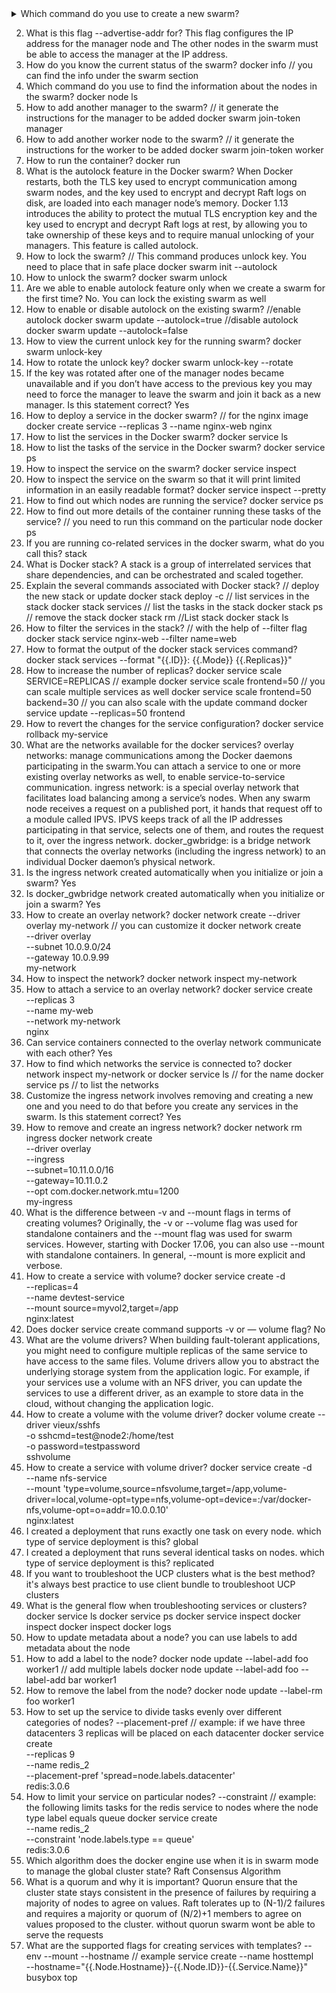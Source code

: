 
<details><summary>Which command do you use to create a new swarm?</summary>
<p>

```
docker swarm init --advertise-addr <MANAGER-IP>
```
</p>
</details>

2. What is this flag --advertise-addr for?
This flag configures the IP address for the manager node and The other nodes in the swarm must be able to access the manager at the IP address.
3. How do you know the current status of the swarm?
docker info // you can find the info under the swarm section
4. Which command do you use to find the information about the nodes in the swarm?
docker node ls
5. How to add another manager to the swarm?
// it generate the instructions for the manager to be added
docker swarm join-token manager
6. How to add another worker node to the swarm?
// it generate the instructions for the worker to be added
docker swarm join-token worker
7. How to run the container?
docker run <image>
8. What is the autolock feature in the Docker swarm?
When Docker restarts, both the TLS key used to encrypt communication among swarm nodes, and the key used to encrypt and decrypt Raft logs on disk, are loaded into each manager node’s memory.
Docker 1.13 introduces the ability to protect the mutual TLS encryption key and the key used to encrypt and decrypt Raft logs at rest, by allowing you to take ownership of these keys and to require manual unlocking of your managers. This feature is called autolock.
9. How to lock the swarm?
// This command produces unlock key. You need to place that in safe place
docker swarm init --autolock
10. How to unlock the swarm?
docker swarm unlock
11. Are we able to enable autolock feature only when we create a swarm for the first time?
No. You can lock the existing swarm as well
12. How to enable or disable autolock on the existing swarm?
//enable autolock
docker swarm update --autolock=true
//disable autolock
docker swarm update --autolock=false
13. How to view the current unlock key for the running swarm?
docker swarm unlock-key
14. How to rotate the unlock key?
docker swarm unlock-key --rotate
15. If the key was rotated after one of the manager nodes became unavailable and if you don’t have access to the previous key you may need to force the manager to leave the swarm and join it back as a new manager. Is this statement correct?
Yes
16. How to deploy a service in the docker swarm?
// for the nginx image
docker create service --replicas 3 --name nginx-web nginx
17. How to list the services in the Docker swarm?
docker service ls
18. How to list the tasks of the service in the Docker swarm?
docker service ps <service name>
19. How to inspect the service on the swarm?
docker service inspect <service name>
20. How to inspect the service on the swarm so that it will print limited information in an easily readable format?
docker service inspect <service> --pretty
21. How to find out which nodes are running the service?
docker service ps <service>
22. How to find out more details of the container running these tasks of the service?
// you need to run this command on the particular node
docker ps
23. If you are running co-related services in the docker swarm, what do you call this?
stack
24. What is Docker stack?
A stack is a group of interrelated services that share dependencies, and can be orchestrated and scaled together.
25. Explain the several commands associated with Docker stack?
// deploy the new stack or update
docker stack deploy -c <compose file>
// list services in the stack
docker stack services
// list the tasks in the stack
docker stack ps
// remove the stack
docker stack rm
//List stack
docker stack ls
26. How to filter the services in the stack?
// with the help of --filter flag
docker stack service nginx-web --filter name=web 
27. How to format the output of the docker stack services command?
docker stack services --format "{{.ID}}: {{.Mode}} {{.Replicas}}"
28. How to increase the number of replicas?
docker service scale SERVICE=REPLICAS
// example
docker service scale frontend=50
// you can scale multiple services as well
docker service scale frontend=50 backend=30
// you can also scale with the update command
docker service update --replicas=50 frontend
29. How to revert the changes for the service configuration?
docker service rollback my-service
30. What are the networks available for the docker services?
overlay networks: manage communications among the Docker daemons participating in the swarm.You can attach a service to one or more existing overlay networks as well, to enable service-to-service communication.
ingress network: is a special overlay network that facilitates load balancing among a service’s nodes. When any swarm node receives a request on a published port, it hands that request off to a module called IPVS. IPVS keeps track of all the IP addresses participating in that service, selects one of them, and routes the request to it, over the ingress network.
docker_gwbridge: is a bridge network that connects the overlay networks (including the ingress network) to an individual Docker daemon’s physical network.
31. Is the ingress network created automatically when you initialize or join a swarm?
Yes
32. Is docker_gwbridge network created automatically when you initialize or join a swarm?
Yes
33. How to create an overlay network?
docker network create --driver overlay my-network
// you can customize it
 docker network create \
  --driver overlay \
  --subnet 10.0.9.0/24 \
  --gateway 10.0.9.99 \
  my-network
34. How to inspect the network?
docker network inspect my-network
35. How to attach a service to an overlay network?
docker service create \
  --replicas 3 \
  --name my-web \
  --network my-network \
  nginx
36. Can service containers connected to the overlay network communicate with each other?
Yes
37. How to find which networks the service is connected to?
docker network inspect my-network
               or
docker service ls // for the name
docker service ps <SERVICE> // to list the networks
38. Customize the ingress network involves removing and creating a new one and you need to do that before you create any services in the swarm. Is this statement correct?
Yes
39. How to remove and create an ingress network?
docker network rm ingress
docker network create \
  --driver overlay \
  --ingress \
  --subnet=10.11.0.0/16 \
  --gateway=10.11.0.2 \
  --opt com.docker.network.mtu=1200 \
  my-ingress
40. What is the difference between -v and --mount flags in terms of creating volumes?
Originally, the -v or --volume flag was used for standalone containers and the --mount flag was used for swarm services. However, starting with Docker 17.06, you can also use --mount with standalone containers. In general, --mount is more explicit and verbose.
41. How to create a service with volume?
docker service create -d \
  --replicas=4 \
  --name devtest-service \
  --mount source=myvol2,target=/app \
  nginx:latest
42. Does docker service create command supports -v or — volume flag?
No
43. What are the volume drivers?
When building fault-tolerant applications, you might need to configure multiple replicas of the same service to have access to the same files.
Volume drivers allow you to abstract the underlying storage system from the application logic. For example, if your services use a volume with an NFS driver, you can update the services to use a different driver, as an example to store data in the cloud, without changing the application logic.
44. How to create a volume with the volume driver?
docker volume create --driver vieux/sshfs \
  -o sshcmd=test@node2:/home/test \
  -o password=testpassword \
  sshvolume
45. How to create a service with volume driver?
docker service create -d \
  --name nfs-service \
  --mount 'type=volume,source=nfsvolume,target=/app,volume-driver=local,volume-opt=type=nfs,volume-opt=device=:/var/docker-nfs,volume-opt=o=addr=10.0.0.10' \
  nginx:latest
46. I created a deployment that runs exactly one task on every node. which type of service deployment is this?
global
47. I created a deployment that runs several identical tasks on nodes. which type of service deployment is this?
replicated
48. If you want to troubleshoot the UCP clusters what is the best method?
it's always best practice to use client bundle to troubleshoot UCP clusters
49. What is the general flow when troubleshooting services or clusters?
docker service ls
docker service ps <service>
docker service inspect <service>
docker inspect <task>
docker inspect <container>
docker logs <container>
50. How to update metadata about a node?
you can use labels to add metadata about the node
51. How to add a label to the node?
docker node update --label-add foo worker1
// add multiple labels
docker node update --label-add foo --label-add bar worker1
52. How to remove the label from the node?
docker node update --label-rm foo worker1
53. How to set up the service to divide tasks evenly over different categories of nodes?
--placement-pref
// example: if we have three datacenters 3 replicas will be placed on each datacenter
docker service create \
  --replicas 9 \
  --name redis_2 \
  --placement-pref 'spread=node.labels.datacenter' \
  redis:3.0.6
53. How to limit your service on particular nodes?
--constraint
// example: the following limits tasks for the redis service to nodes where the node type label equals queue
docker service create \
  --name redis_2 \
  --constraint 'node.labels.type == queue' \
  redis:3.0.6
54. Which algorithm does the docker engine use when it is in swarm mode to manage the global cluster state?
Raft Consensus Algorithm
55. What is a quorum and why it is important?
Quorun ensure that the cluster state stays consistent in the presence of failures by requiring a majority of nodes to agree on values.
Raft tolerates up to (N-1)/2 failures and requires a majority or quorum of (N/2)+1 members to agree on values proposed to the cluster.
without quorun swarm wont be able to serve the requests
56. What are the supported flags for creating services with templates?
--env
--mount
--hostname
// example
service create --name hosttempl \
    --hostname="{{.Node.Hostname}}-{{.Node.ID}}-{{.Service.Name}}"\
      busybox top
